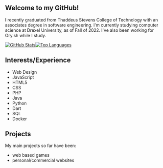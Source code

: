 ## Welcome to my GitHub!

I recently graduated from Thaddeus Stevens College of Technology with an associates degree in software engineering.
I'm currently studying computer science at Drexel University, as of Fall of 2022.
I've also been working for Ory.sh while I study.

[![GitHub Stats](https://github-readme-stats.vercel.app/api/top-langs/?username=GabeCurran&count_private=true&show_icons=true&theme=dark)](https://github.com/anuraghazra/github-readme-stats)[![Top Languages](https://github-readme-stats.vercel.app/api?username=GabeCurran&count_private=true&show_icons=true&theme=dark)](https://github.com/anuraghazra/github-readme-stats)

## Interests/Experience
- Web Design
- JavaScript
- HTML5
- CSS
- PHP
- Java
- Python
- Dart
- SQL
- Docker

## Projects
My main projects so far have been:
- web based games
- personal/commercial websites

